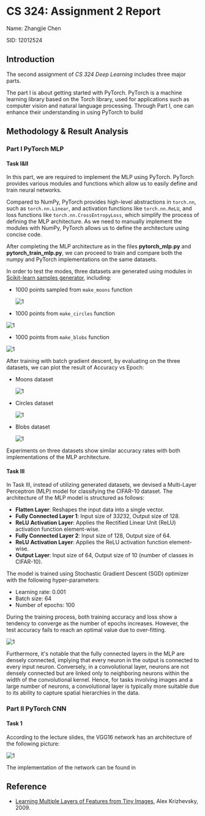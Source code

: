# CS 324: Assignment 2 Report

Name: Zhangjie Chen

SID: 12012524

## Introduction

The second assignment of *CS 324 Deep Learning* includes three major parts.

The part I is about getting started with PyTorch. PyTorch is a machine learning library based on the Torch library, used for applications such as computer vision and natural language processing. Through Part I, one can enhance their understanding in using PyTorch to build 

## Methodology & Result Analysis

### Part I PyTorch MLP

#### Task I&II

In this part, we are required to implement the MLP using PyTorch. PyTorch provides various modules and functions which allow us to easily define and train neural networks.

Compared to NumPy, PyTorch provides high-level abstractions in `torch.nn`, such as `torch.nn.Linear`, and activation functions like `torch.nn.ReLU`, and loss functions like `torch.nn.CrossEntropyLoss`, which simplify the process of defining the MLP architecture. As we need to manually implement the modules with NumPy, PyTorch allows us to define the architecture using concise code.

After completing the MLP architecture as in the files **pytorch_mlp.py** and **pytorch_train_mlp.py**, we can proceed to train and compare both the numpy and PyTorch implementations on the same datasets. 

In order to test the modes, three datasets are generated using modules in [Scikit-learn samples generator](https://scikit-learn.org/stable/modules/classes.html#samples-generator), including:

* 1000 points sampled from `make_moons` function

  ![1](pics/moon.png)

* 1000 points from `make_circles` function

![1](pics/circ.png)

* 1000 points from `make_blobs` function

![1](pics/blobs.png)

After training with batch gradient descent, by evaluating on the three datasets, we can plot the result of Accuracy vs Epoch:

* Moons dataset

  ![1](pics/1.png)

* Circles dataset

  ![1](pics/2.png)

* Blobs dataset

  ![1](pics/3.png)

Experiments on three datasets show similar accuracy rates with both implementations of the MLP architecture.

#### Task III

In Task III, instead of utilizing generated datasets, we devised a Multi-Layer Perceptron (MLP) model for classifying the CIFAR-10 dataset. The architecture of the MLP model is structured as follows:

- **Flatten Layer**: Reshapes the input data into a single vector.
- **Fully Connected Layer 1**: Input size of 3*32*32, Output size of 128.
- **ReLU Activation Layer**: Applies the Rectified Linear Unit (ReLU) activation function element-wise.
- **Fully Connected Layer 2**: Input size of 128, Output size of 64.
- **ReLU Activation Layer**: Applies the ReLU activation function element-wise.
- **Output Layer**: Input size of 64, Output size of 10 (number of classes in CIFAR-10).

The model is trained using Stochastic Gradient Descent (SGD) optimizer with the following hyper-parameters:

- Learning rate: 0.001
- Batch size: 64
- Number of epochs: 100

During the training process, both training accuracy and loss show a tendency to converge as the number of epochs increases. However, the test accuracy fails to reach an optimal value due to over-fitting.

![1](pics/4.png)

Furthermore, it's notable that the fully connected layers in the MLP are densely connected, implying that every neuron in the output is connected to every input neuron. Conversely, in a convolutional layer, neurons are not densely connected but are linked only to neighboring neurons within the width of the convolutional kernel. Hence, for tasks involving images and a large number of neurons, a convolutional layer is typically more suitable due to its ability to capture spatial hierarchies in the data.



### Part II PyTorch CNN

#### Task 1

According to the lecture slides, the VGG16 network has an architecture of the following picture:

![1](pics/vgg.png)

The implementation of the network can be found in 



## Reference

- [Learning Multiple Layers of Features from Tiny Images](https://www.cs.toronto.edu/~kriz/learning-features-2009-TR.pdf), Alex Krizhevsky, 2009.
